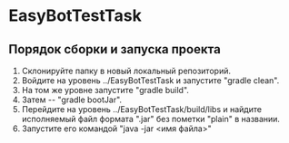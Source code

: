 # EasyBotTestTask
## Порядок сборки и запуска проекта
1. Склонируйте папку в новый локальный репозиторий.
2. Войдите на уровень ../EasyBotTestTask и запустите "gradle clean".
3. На том же уровне запустите "gradle build".
4. Затем -- "gradle bootJar".
5. Перейдите на уровень ../EasyBotTestTask/build/libs и найдите исполняемый файл формата ".jar" без пометки "plain" в названии.
6. Запустите его командой "java -jar <имя файла>"
